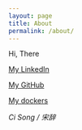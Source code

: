 ```yaml
---
layout: page
title: About
permalink: /about/
---
```


Hi, There

[My LinkedIn](http://www.linkedin.com/in/abnersoong)

[My GitHub](https://github.com/cinqs)

[My dockers](https://hub.docker.com/u/cinqsoong/)


*Ci Song / 宋辞*
